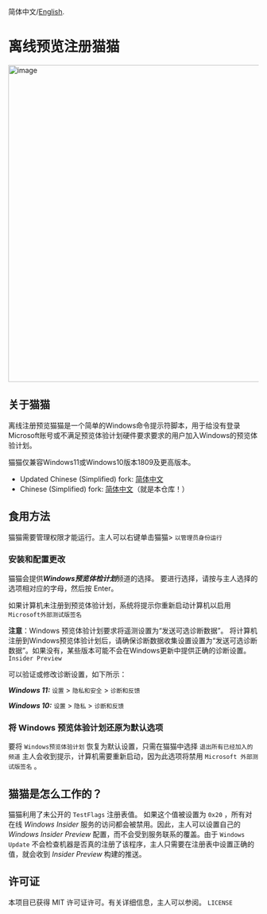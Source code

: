 简体中文/[English]((https://github.com/abbodi1406/offlineinsiderenroll)).

# 离线预览注册猫猫

<img width="1222" height="638" alt="image" src="https://github.com/user-attachments/assets/64c64c18-b39c-4de1-af71-f502aa181f08" />


## 关于猫猫

离线注册预览猫猫是一个简单的Windows命令提示符脚本，用于给没有登录Microsoft账号或不满足预览体验计划硬件要求要求的用户加入Windows的预览体验计划。

猫猫仅兼容Windows11或Windows10版本1809及更高版本。
* Updated Chinese (Simplified) fork: [简体中文](https://github.com/apoint123/offlineinsiderenroll)
* Chinese (Simplified) fork: [简体中文](https://github.com/wkywky123123/offlineinsiderenroll)（就是本仓库！）

## 食用方法

猫猫需要管理权限才能运行。主人可以右键单击猫猫> `以管理员身份运行`

### 安装和配置更改

猫猫会提供***Windows预览体检计划***频道的选择。 要进行选择，请按与主人选择的选项相对应的字母，然后按 Enter。

如果计算机未注册到预览体验计划，系统将提示你重新启动计算机以启用 `Microsoft外部测试版签名`

**注意**：Windows 预览体验计划要求将遥测设置为“发送可选诊断数据”。 将计算机注册到Windows预览体验计划后，请确保诊断数据收集设置设置为“发送可选诊断数据”。如果没有，某些版本可能不会在Windows更新中提供正确的诊断设置。 `Insider Preview`

可以验证或修改诊断设置，如下所示：

***Windows 11:*** `设置` > `隐私和安全` > `诊断和反馈`

***Windows 10:*** `设置` > `隐私` > `诊断和反馈`

### 将 Windows 预览体验计划还原为默认选项

要将 `Windows预览体验计划` 恢复为默认设置，只需在猫猫中选择 `退出所有已经加入的频道` 主人会收到提示，计算机需要重新启动，因为此选项将禁用 `Microsoft 外部测试版签名` 。

## 猫猫是怎么工作的？
猫猫利用了未公开的 `TestFlags` 注册表值。
如果这个值被设置为 `0x20` ，所有对在线 *Windows Insider* 服务的访问都会被禁用。因此，主人可以设置自己的 *Windows Insider Preview* 配置，而不会受到服务联系的覆盖。由于 `Windows Update` 不会检查机器是否真的注册了该程序，主人只需要在注册表中设置正确的值，就会收到 *Insider Preview* 构建的推送。

## 许可证

本项目已获得 MIT 许可证许可。有关详细信息，主人可以参阅。 `LICENSE`
